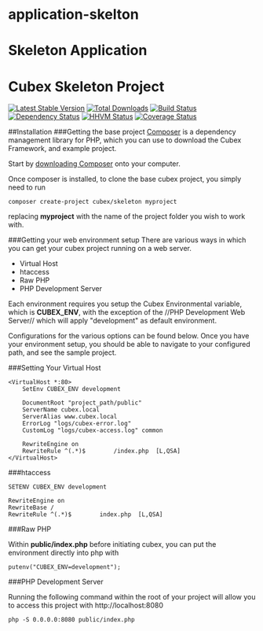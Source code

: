application-skelton
===================

Skeleton Application
=======
Cubex Skeleton Project
========

[![Latest Stable Version](https://poser.pugx.org/cubex/skeleton/version.png)](https://packagist.org/packages/cubex/skeleton)
[![Total Downloads](https://poser.pugx.org/cubex/skeleton/d/total.png)](https://packagist.org/packages/cubex/skeleton)
[![Build Status](https://travis-ci.org/cubex/skeleton.png)](https://travis-ci.org/cubex/skeleton)
[![Dependency Status](https://www.versioneye.com/php/cubex:skeleton/badge.png)](https://www.versioneye.com/php/cubex:skeleton)
[![HHVM Status](http://hhvm.h4cc.de/badge/cubex/skeleton.png)](http://hhvm.h4cc.de/package/cubex/skeleton)
[![Coverage Status](https://coveralls.io/repos/cubex/skeleton/badge.png)](https://coveralls.io/r/cubex/skeleton)

##Installation
###Getting the base project
[Composer](http://getcomposer.org/) is a dependency management library for PHP, which you can use to download the Cubex Framework, and example project.

Start by [downloading Composer](http://getcomposer.org/download/) onto your computer.

Once composer is installed, to clone the base cubex project, you simply need to run

    composer create-project cubex/skeleton myproject
replacing **myproject** with the name of the project folder you wish to work with.

###Getting your web environment setup
There are various ways in which you can get your cubex project running on a web server.

- Virtual Host
- htaccess
- Raw PHP
- PHP Development Server

Each environment requires you setup the Cubex Environmental variable, which is **CUBEX_ENV**, with the exception of the //PHP Development Web Server// which will apply "development" as default environment.

Configurations for the various options can be found below.  Once you have your environment setup, you should be able to navigate to your configured path, and see the sample project.

###Setting Your Virtual Host

    <VirtualHost *:80>
        SetEnv CUBEX_ENV development

        DocumentRoot "project_path/public"
        ServerName cubex.local
        ServerAlias www.cubex.local
        ErrorLog "logs/cubex-error.log"
        CustomLog "logs/cubex-access.log" common

        RewriteEngine on
        RewriteRule ^(.*)$        /index.php  [L,QSA]
    </VirtualHost>

###htaccess

    SETENV CUBEX_ENV development

    RewriteEngine on
    RewriteBase /
    RewriteRule ^(.*)$        index.php  [L,QSA]

###Raw PHP

Within **public/index.php** before initiating cubex, you can put the environment directly into php with

    putenv("CUBEX_ENV=development");

###PHP Development Server

Running the following command within the root of your project will allow you to access this project with http://localhost:8080

    php -S 0.0.0.0:8080 public/index.php

